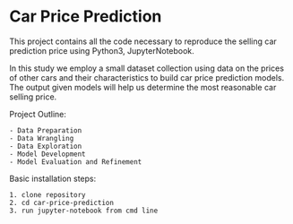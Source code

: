# Car Price Prediction

This project contains all the code necessary to reproduce the selling car prediction price using Python3, JupyterNotebook. 

In this study we employ a small dataset collection using data on the prices of other cars and their characteristics to build car price prediction models. 
The output given models will help us determine the most reasonable car selling price. 

Project Outline:
```
- Data Preparation
- Data Wrangling
- Data Exploration
- Model Development
- Model Evaluation and Refinement
```

Basic installation steps:
```
1. clone repository
2. cd car-price-prediction
3. run jupyter-notebook from cmd line
```
